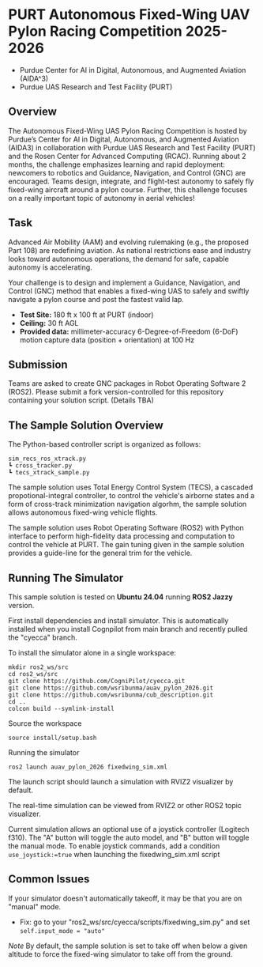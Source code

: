 # PURT Autonomous Fixed-Wing UAV Pylon Racing Competition 2025-2026

* Purdue Center for AI in Digital, Autonomous, and Augmented Aviation (AIDA^3)
* Purdue UAS Research and Test Facility (PURT)

## Overview
The Autonomous Fixed-Wing UAS Pylon Racing Competition is hosted by Purdue’s Center for AI in Digital, Autonomous, and Augmented Aviation (AIDA3) in collaboration with Purdue UAS Research and Test Facility (PURT) and the Rosen Center for Advanced Computing (RCAC). Running about 2 months, the challenge emphasizes learning and rapid deployment: newcomers to robotics and Guidance, Navigation, and Control (GNC) are encouraged. Teams design, integrate, and flight-test autonomy to safely fly fixed-wing aircraft around a pylon course. Further, this challenge focuses on a really important topic of autonomy in aerial vehicles!

## Task
Advanced Air Mobility (AAM) and evolving rulemaking (e.g., the proposed Part 108) are redefining aviation. As national restrictions ease and industry looks toward autonomous operations, the demand for safe, capable autonomy is accelerating.

Your challenge is to design and implement a Guidance, Navigation, and Control (GNC) method that enables a fixed-wing UAS to safely and swiftly navigate a pylon course and post the fastest valid lap.
* **Test Site:** 180 ft x 100 ft at PURT (indoor)
* **Ceiling:** 30 ft AGL
* **Provided data:** millimeter-accuracy 6-Degree-of-Freedom (6-DoF) motion capture data (position + orientation) at 100 Hz 

## Submission
Teams are asked to create GNC packages in Robot Operating Software 2 (ROS2). Please submit a fork version-controlled for this repository containing your solution script. (Details TBA)

## The Sample Solution Overview

The Python-based controller script is organized as follows:
```
sim_recs_ros_xtrack.py
┗ cross_tracker.py
┗ tecs_xtrack_sample.py
```

The sample solution uses Total Energy Control System (TECS), a cascaded propotional-integral controller, to control the vehicle's airborne states and a form of cross-track minimization navigation algorhm, the sample solution allows autonomous fixed-wing vehicle flights.

The sample solution uses Robot Operating Software (ROS2) with Python interface to perform high-fidelity data processing and computation to control the vehicle at PURT. The gain tuning given in the sample solution provides a guide-line for the general trim for the vehicle.

## Running The Simulator

This sample solution is tested on **Ubuntu 24.04** running **ROS2 Jazzy** version.

First install dependencies and install simulator. This is automatically installed when you install Cognpilot from main branch and recently pulled the "cyecca" branch.

To install the simulator alone in a single workspace:

```
mkdir ros2_ws/src
cd ros2_ws/src
git clone https://github.com/CogniPilot/cyecca.git
git clone https://github.com/wsribunma/auav_pylon_2026.git
git clone https://github.com/wsribunma/cub_description.git 
cd ..
colcon build --symlink-install
```

Source the workspace
```
source install/setup.bash
```

Running the simulator
```
ros2 launch auav_pylon_2026 fixedwing_sim.xml
```
The launch script should launch a simulation with RVIZ2 visualizer by default.

The real-time simulation can be viewed from RVIZ2 or other ROS2 topic visualizer. 

Current simulation allows an optional use of a joystick controller (Logitech f310). The "A" button will toggle the auto model, and "B" button will toggle the manual mode. To enable joystick commands, add a condition ```use_joystick:=true``` when launching the fixedwing_sim.xml script


## Common Issues
If your simulator doesn't automatically takeoff, it may be that you are on "manual" mode. 
* Fix: go to your "ros2_ws/src/cyecca/scripts/fixedwing_sim.py" and set ```self.input_mode = "auto"```


*Note* By default, the sample solution is set to take off when below a given altitude to force the fixed-wing simulator to take off from the ground.
